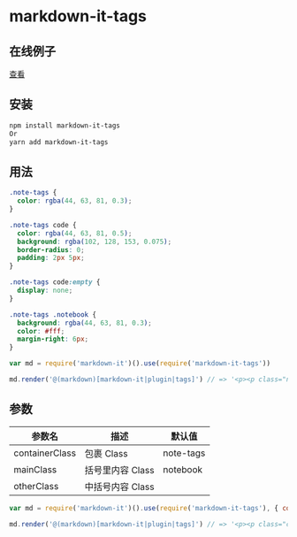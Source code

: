 # markdown-it-tags

## 在线例子

[查看](https://xxllxx.github.io/markdown-it-tags/.)

## 安装

```bash
npm install markdown-it-tags
Or
yarn add markdown-it-tags
```

## 用法

```css
.note-tags {
  color: rgba(44, 63, 81, 0.3);
}

.note-tags code {
  color: rgba(44, 63, 81, 0.5);
  background: rgba(102, 128, 153, 0.075);
  border-radius: 0;
  padding: 2px 5px;
}

.note-tags code:empty {
  display: none;
}

.note-tags .notebook {
  background: rgba(44, 63, 81, 0.3);
  color: #fff;
  margin-right: 6px;
}
```

```js
var md = require('markdown-it')().use(require('markdown-it-tags'))

md.render('@(markdown)[markdown-it|plugin|tags]') // => '<p><p class="note-tags"><code class="notebook">markdown</code> <code >markdown-it</code> <code >plugin</code> <code >tags</code> </p></p>'
```

## 参数

| 参数名         | 描述             | 默认值    |
| -------------- | ---------------- | --------- |
| containerClass | 包裹 Class       | note-tags |
| mainClass      | 括号里内容 Class | notebook  |
| otherClass     | 中括号内容 Class |           |

```js
var md = require('markdown-it')().use(require('markdown-it-tags'), { containerClass: 'container-tags', mainClass: 'main-tag', otherClass: '' })

md.render('@(markdown)[markdown-it|plugin|tags]') // => '<p><p class="container-tags"><code class="main-tag">markdown</code> <code >markdown-it</code> <code >plugin</code> <code >tags</code> </p></p>'
```
